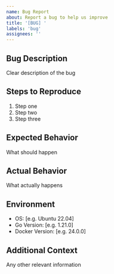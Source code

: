 ```yaml
---
name: Bug Report
about: Report a bug to help us improve
title: '[BUG] '
labels: 'bug'
assignees: ''
---
```


## Bug Description
Clear description of the bug

## Steps to Reproduce
1. Step one
2. Step two
3. Step three

## Expected Behavior
What should happen

## Actual Behavior  
What actually happens

## Environment
- OS: [e.g. Ubuntu 22.04]
- Go Version: [e.g. 1.21.0]
- Docker Version: [e.g. 24.0.0]

## Additional Context
Any other relevant information